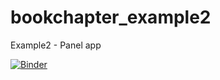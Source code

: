 # bookchapter_example2
Example2 - Panel app

[![Binder](https://mybinder.org/badge_logo.svg)](https://mybinder.org/v2/gh/Alexyem1/bookchapter_example2/master?urlpath=%2Fproxy%2F5006%2Fpanel_app)
